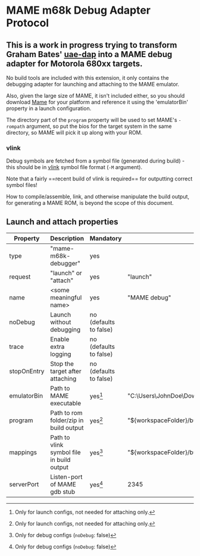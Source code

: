 # MAME m68k Debug Adapter Protocol

## This is a work in progress trying to transform Graham Bates' [uae-dap](https://github.com/grahambates/uae-dap) into a MAME debug adapter for Motorola 680xx targets.

No build tools are included with this extension, it only contains the debugging adapter for launching and attaching to the MAME emulator.

Also, given the large size of MAME, it isn't included either, so you should download [Mame](https://www.mamedev.org/) for your platform and reference it using the 'emulatorBin' property in a launch configuration.

The directory part of the `program` property will be used to set MAME's `-rompath` argument, so put the bios for the target system in the same directory, so MAME will pick it up along with your ROM.

### vlink

Debug symbols are fetched from a symbol file (generated during build) - this should be in [vlink](http://sun.hasenbraten.de/vlink/) symbol file format (`-M` argument). 

Note that a fairly ==recent build of vlink is required== for outputting correct symbol files!

How to compile/assemble, link, and otherwise manipulate the build output, for generating a MAME ROM, is beyond the scope of this document.

## Launch and attach properties

| Property | Description | Mandatory | Example |
|----------|-------------|-----------|---------|
| type | "mame-m68k-debugger" | yes | |
| request | "launch" or "attach" | yes | "launch" |
| name | &lt;some meaningful name&gt; | yes | "MAME debug" |
| noDebug | Launch without debugging | no (defaults to false) | |
| trace | Enable extra logging | no (defaults to false) | |
| stopOnEntry | Stop the target after attaching | no (defaults to false) | |
| emulatorBin | Path to MAME executable | yes[^1] | "C:\\Users\\JohnDoe\\Downloads\\mame0273b\mame.exe" |
| program | Path to rom folder/zip in build output | yes[^1] | "${workspaceFolder}/build/mslug2" |
| mappings | Path to vlink symbol file in build output | yes[^2] | "${workspaceFolder}/build/symbols.txt" |
| serverPort | Listen-port of MAME gdb stub | yes[^2] | 2345 |
 
[^1]: Only for launch configs, not needed for attaching only.

[^2]: Only for debug configs (`noDebug`: false)